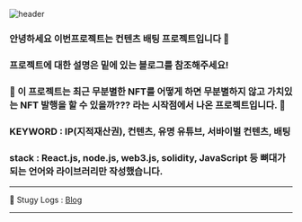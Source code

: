 ![header](https://capsule-render.vercel.app/api?type=slice&color=gradient&height=160&section=header&text=WATTO!%20%20PROJECT&fontAlign=50&fontAlignY=70&fontSize=90&fontColor=#eee)

### 안녕하세요 이번프로젝트는 컨텐츠 배팅 프로젝트입니다 👋
### 프로젝트에 대한 설명은 밑에 있는 블로그를 참조해주세요!


### 🤡 이 프로젝트는 최근 무분별한 NFT를 어떻게 하면 무분별하지 않고 가치있는 NFT 발행을 할 수 있을까??? 라는 시작점에서 나온 프로젝트입니다. 🤡
###  KEYWORD : IP(지적재산권), 컨텐츠, 유명 유튜브, 서바이벌 컨텐츠, 배팅 
###  stack : React.js, node.js, web3.js, solidity, JavaScript 등 뼈대가 되는 언어와 라이브러리만 작성했습니다. 
<hr>
📝 Stugy Logs : <a href="https://lazy-crew.tistory.com/">Blog</a>
<hr>

